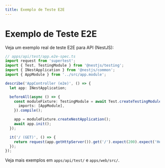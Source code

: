 ```yaml
---
title: Exemplo de Teste E2E
---
```


# Exemplo de Teste E2E

Veja um exemplo real de teste E2E para API (NestJS):

```ts
// apps/api/test/app.e2e-spec.ts
import request from 'supertest';
import { Test, TestingModule } from '@nestjs/testing';
import { INestApplication } from '@nestjs/common';
import { AppModule } from '../src/app.module';

describe('AppController (e2e)', () => {
  let app: INestApplication;

  beforeAll(async () => {
    const moduleFixture: TestingModule = await Test.createTestingModule({
      imports: [AppModule],
    }).compile();

    app = moduleFixture.createNestApplication();
    await app.init();
  });

  it('/ (GET)', () => {
    return request(app.getHttpServer()).get('/').expect(200).expect('Hello World!');
  });
});
```

Veja mais exemplos em `apps/api/test/` e `apps/web/src/`.
